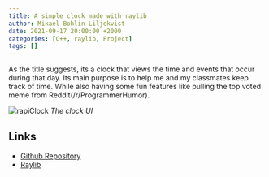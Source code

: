 ```yaml
---
title: A simple clock made with raylib
author: Mikael Bohlin Liljekvist
date: 2021-09-17 20:00:00 +2000
categories: [C++, raylib, Project]
tags: []
---
```


As the title suggests, its a clock that views the time and events that occur during that day. Its main purpose is to help me and my classmates keep track of time. While also having some fun features like pulling the top voted meme from Reddit(/r/ProgrammerHumor).

![rapiClock](../../assets/img/rapiclock.png)
_The clock UI_

## Links
* [Github Repository](https://github.com/liljekvist/raspberrypi-clock)
* [Raylib](https://www.raylib.com/)